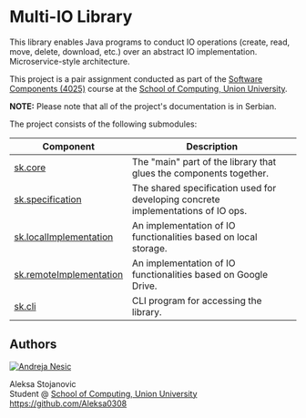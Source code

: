 # Multi-IO Library

This library enables Java programs to conduct IO operations (create, read, move, delete, download, etc.) over an abstract IO implementation. Microservice-style architecture.

This project is a pair assignment conducted as part of the [Software Components (4025)](https://raf.edu.rs/knjiga-predmeta/softverske-komponente/) course at the [School of Computing, Union University](https://raf.edu.rs/?pismo=lat).

**NOTE:** Please note that all of the project's documentation is in Serbian.

The project consists of the following submodules:

| Component | Description |
| --- | --- |
| [sk.core](https://github.com/andrejanesic/sk.core/) | The "main" part of the library that glues the components together. |
| [sk.specification](https://github.com/andrejanesic/sk.specification/) | The shared specification used for developing concrete implementations of IO ops. |
| [sk.localImplementation](https://github.com/Aleksa0308/sk.localImplementation) | An implementation of IO functionalities based on local storage. |
| [sk.remoteImplementation](https://github.com/Aleksa0308/sk.remoteImplementation) | An implementation of IO functionalities based on Google Drive. |
| [sk.cli](https://github.com/andrejanesic/sk.cli/) | CLI program for accessing the library. |

## Authors

[![Andreja Nesic](https://andrejanesic.com/git-signature-sm.png)](https://andrejanesic.com)

Aleksa Stojanovic<br>
Student @ [School of Computing, Union University](https://raf.edu.rs/?pismo=lat)<br>
https://github.com/Aleksa0308
